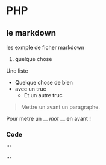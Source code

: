 # PHP
## le markdown

les exmple de ficher markdown
1. quelque chose

Une liste
 - Quelque chose de bien 
 - avec un truc
    - Et un autre truc
>Mettre un avant un paragraphe.

Pour metre un __ *mot* __ en avant ! 

### Code

'''

'''